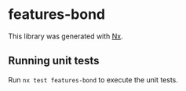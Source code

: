 # features-bond

This library was generated with [Nx](https://nx.dev).

## Running unit tests

Run `nx test features-bond` to execute the unit tests.
